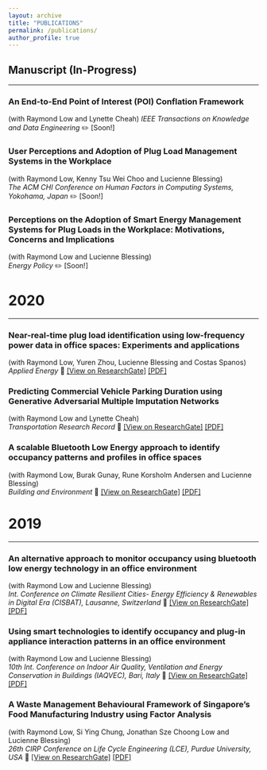 ```yaml
---
layout: archive
title: "PUBLICATIONS"
permalink: /publications/
author_profile: true
---
```


<!--
{% if author.googlescholar %}
  You can also find my articles on <u><a href="{{author.googlescholar}}">my Google Scholar profile</a>.</u>
{% endif %}

{% include base_path %}

{% for post in site.publications reversed %}
  {% include archive-single.html %}
{% endfor %}

-->
<!--
<i>Recommended citation: Tekler, Z. D., Low, R., Chung, S. Y., Low, J. S. C., & Blessing, L. (2019). A Waste Management Behavioural Framework of Singapore’s Food Manufacturing Industry using Factor Analysis. Procedia CIRP, 80, 578-583. </i> 
-->



## Manuscript (In-Progress)
---
### An End-to-End Point of Interest (POI) Conflation Framework
(with Raymond Low and Lynette Cheah)
*IEEE Transactions on Knowledge and Data Engineering* :pencil2: [Soon!]



### User Perceptions and Adoption of Plug Load Management Systems in the Workplace
(with Raymond Low, Kenny Tsu Wei Choo and  Lucienne Blessing) <br/>
*The ACM CHI Conference on Human Factors in Computing Systems, Yokohama, Japan* :pencil2: [Soon!]


###  Perceptions on the Adoption of Smart Energy Management Systems for Plug Loads in the Workplace: Motivations, Concerns and Implications
(with Raymond Low and Lucienne Blessing) <br/>
*Energy Policy* :pencil2: [Soon!]


# 2020
___

### Near-real-time plug load identification using low-frequency power data in office spaces: Experiments and applications
(with Raymond Low, Yuren Zhou, Lucienne Blessing and Costas Spanos) <br/>
*Applied Energy* :closed_book: [[View on ResearchGate]](https://www.researchgate.net/publication/342567838_Near-real-time_plug_load_identification_using_low-frequency_power_data_in_office_spaces_Experiments_and_applications)
[[PDF]](http://zeynepduygutekler.github.io/files/AppliedEnergy_Published)


### Predicting Commercial Vehicle Parking Duration using Generative Adversarial Multiple Imputation Networks
(with Raymond Low and Lynette Cheah) <br/>
*Transportation Research Record* :closed_book: [[View on ResearchGate]](https://www.researchgate.net/publication/342610218_Predicting_Commercial_Vehicle_Parking_Duration_using_Generative_Adversarial_Multiple_Imputation_Networks)
[[PDF]](http://zeynepduygutekler.github.io/files/TRB_Published)


### A scalable Bluetooth Low Energy approach to identify occupancy patterns and profiles in office spaces
(with Raymond Low, Burak Gunay, Rune Korsholm Andersen and Lucienne Blessing) <br/>
*Building and Environment* :closed_book: [[View on ResearchGate]](https://www.researchgate.net/publication/338679517_A_Scalable_Bluetooth_Low_Energy_Approach_to_Identify_Occupancy_Patterns_and_Profiles_in_Office_Spaces)
[[PDF]](http://zeynepduygutekler.github.io/files/BuildingandEnvironment_Published)


# 2019
___

### An alternative approach to monitor occupancy using bluetooth low energy technology in an office environment
(with Raymond Low and Lucienne Blessing) <br/>
*Int. Conference on Climate Resilient Cities- Energy Efficiency & Renewables in Digital Era (CISBAT), Lausanne, Switzerland* :rocket: [[View on ResearchGate]](https://www.researchgate.net/publication/337371393_An_alternative_approach_to_monitor_occupancy_using_bluetooth_low_energy_technology_in_an_office_environment)
[[PDF]](http://zeynepduygutekler.github.io/files/CISBAT2019_Published)


### Using smart technologies to identify occupancy and plug-in appliance interaction patterns in an office environment
(with Raymond Low and Lucienne Blessing) <br/>
*10th Int. Conference on Indoor Air Quality, Ventilation and Energy Conservation in Buildings (IAQVEC), Bari, Italy* :rocket: [[View on ResearchGate]](https://www.researchgate.net/publication/336747517_Using_smart_technologies_to_identify_occupancy_and_plug-in_appliance_interaction_patterns_in_an_office_environment)
[[PDF]](http://zeynepduygutekler.github.io/files/IAQVEC2019_Published)


### A Waste Management Behavioural Framework of Singapore’s Food Manufacturing Industry using Factor Analysis
(with Raymond Low, Si Ying Chung, Jonathan Sze Choong Low and Lucienne Blessing) <br/>
*26th CIRP Conference on Life Cycle Engineering (LCE), Purdue University, USA* :rocket: [[View on ResearchGate]](https://www.researchgate.net/publication/332965871_A_Waste_Management_Behavioural_Framework_of_Singapore's_Food_Manufacturing_Industry_using_Factor_Analysis)
[[PDF]](http://zeynepduygutekler.github.io/files/CIRP_Published.pdf)


